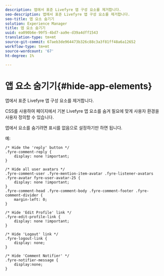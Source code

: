 ```yaml
---
description: 앱에서 표준 Livefyre 앱 구성 요소를 제거합니다.
seo-description: 앱에서 표준 Livefyre 앱 구성 요소를 제거합니다.
seo-title: 앱 요소 숨기기
solution: Experience Manager
title: 앱 요소 숨기기
uuid: ea090b6e-99f5-4bd7-aa9e-d39a4dff1543
translation-type: tm+mt
source-git-commit: 67aeb3de964473b326c88c3a3f81ff48a6a12652
workflow-type: tm+mt
source-wordcount: '67'
ht-degree: 1%

---
```



# 앱 요소 숨기기{#hide-app-elements}

앱에서 표준 Livefyre 앱 구성 요소를 제거합니다.

CSS를 사용하여 페이지에서 기본 Livefyre 앱 요소를 숨겨 필요에 맞게 사용자 환경을 사용자 정의할 수 있습니다.

앱에서 요소를 숨기려면 표시를 없음으로 설정하기만 하면 됩니다.

예:

```
/* Hide the 'reply' button */ 
.fyre-comment-reply { 
    display: none !important; 
} 
  
/* Hide all user avatars */ 
.fyre-comment-user .fyre-mention-item-avatar .fyre-listener-avatars .fyre-avatar fyre-user-avatar-25 { 
    display: none !important; 
} 
.fyre-comment-head .fyre-comment-body .fyre-comment-footer .fyre-comment-divider { 
    margin-left: 0; 
} 
  
/* Hide 'Edit Profile' link */ 
.fyre-edit-profile-link { 
    display: none !important; 
} 
  
/* Hide 'Logout' link */ 
.fyre-logout-link { 
    display: none; 
} 
  
/* Hide 'Comment Notifier' */ 
.fyre-notifier-message { 
    display:none; 
}
```


